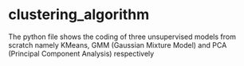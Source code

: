 # clustering_algorithm

The python file shows the coding of three unsupervised models from scratch namely KMeans, GMM
(Gaussian Mixture Model) and PCA (Principal Component Analysis) respectively
